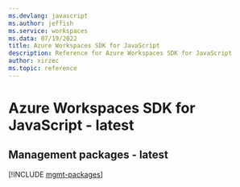```yaml
---
ms.devlang: javascript
ms.author: jeffish
ms.service: workspaces
ms.data: 07/19/2022
title: Azure Workspaces SDK for JavaScript
description: Reference for Azure Workspaces SDK for JavaScript
author: xirzec
ms.topic: reference
---
```

# Azure Workspaces SDK for JavaScript - latest

## Management packages - latest
[!INCLUDE [mgmt-packages](workspaces-mgmt-index.md)]
